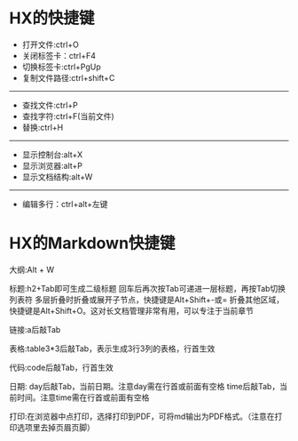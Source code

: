 # HX的快捷键

- 打开文件:ctrl+O
- 关闭标签卡：ctrl+F4
- 切换标签卡:ctrl+PgUp
- 复制文件路径:ctrl+shift+C
---
- 查找文件:ctrl+P
- 查找字符:ctrl+F(当前文件)
- 替换:ctrl+H
---
- 显示控制台:alt+X
- 显示浏览器:alt+P
- 显示文档结构:alt+W
---
- 编辑多行：ctrl+alt+左键


# HX的Markdown快捷键
大纲:Alt + W

标题:h2+Tab即可生成二级标题
	回车后再次按Tab可递进一层标题，再按Tab切换列表符
	多层折叠时折叠或展开子节点，快捷键是Alt+Shift+-或=
	折叠其他区域，快捷键是Alt+Shift+O。这对长文档管理非常有用，可以专注于当前章节
	
链接:a后敲Tab

表格:table3*3后敲Tab，表示生成3行3列的表格，行首生效

代码:code后敲Tab，行首生效

日期:
	day后敲Tab，当前日期。注意day需在行首或前面有空格
	time后敲Tab，当前时间。注意time需在行首或前面有空格
	
打印:在浏览器中点打印，选择打印到PDF，可将md输出为PDF格式。（注意在打印选项里去掉页眉页脚）


